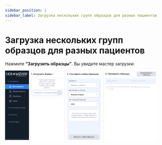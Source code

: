 ```yaml
---
sidebar_position: 1
sidebar_label: Загрузка нескольких групп образцов для разных пациентов
---
```


# Загрузка нескольких групп образцов для разных пациентов

Нажмите **“Загрузить образцы”**. Вы увидите мастер загрузки:

![Uploading wizard](/img/rus/8-uploading-wizard.png)
